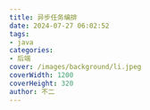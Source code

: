 ```yaml
---
title: 异步任务编排
date: 2024-07-27 06:02:52
tags:
- java
categories:
- 后端
cover: /images/background/li.jpeg
coverWidth: 1200
coverHeight: 320
author: 不二
---
```

